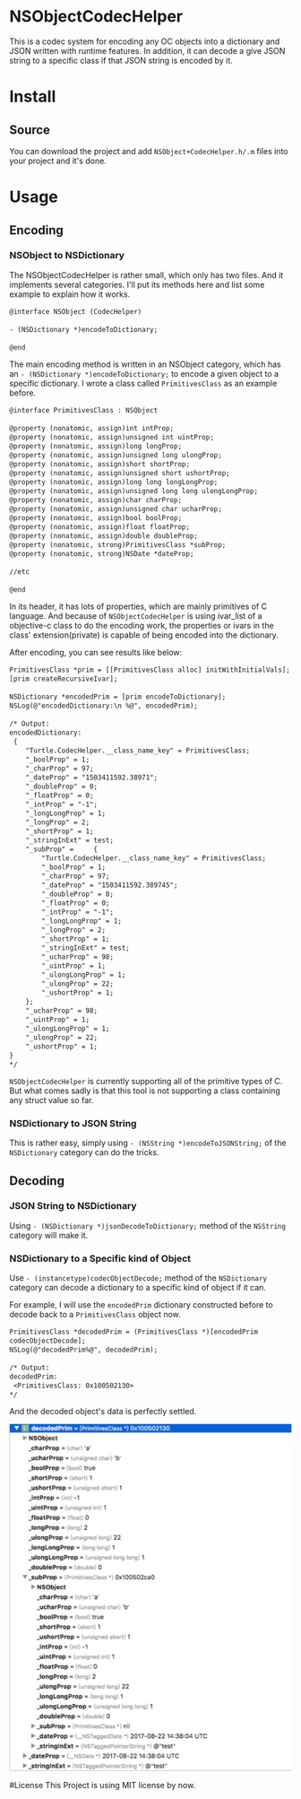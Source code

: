 # NSObjectCodecHelper
This is a codec system for encoding any OC objects into a dictionary and JSON written with runtime features. In addition, it can decode a give JSON string to a specific class if that JSON string is encoded by it.

# Install
## Source
You can download the project and add `NSObject+CodecHelper.h/.m` files into your project and it's done.

# Usage
## Encoding
### NSObject to NSDictionary
The NSObjectCodecHelper is rather small, which only has two files. And it implements several categories. I'll put its methods here and list some example to explain how it works.  

```objc
@interface NSObject (CodecHelper)

- (NSDictionary *)encodeToDictionary;

@end
```

The main encoding method is written in an NSObject category, which has an `- (NSDictionary *)encodeToDictionary;` to encode a given object to a specific dictionary. I wrote a class called `PrimitivesClass` as an example before. 

```objc
@interface PrimitivesClass : NSObject

@property (nonatomic, assign)int intProp;
@property (nonatomic, assign)unsigned int uintProp;
@property (nonatomic, assign)long longProp;
@property (nonatomic, assign)unsigned long ulongProp;
@property (nonatomic, assign)short shortProp;
@property (nonatomic, assign)unsigned short ushortProp;
@property (nonatomic, assign)long long longLongProp;
@property (nonatomic, assign)unsigned long long ulongLongProp;
@property (nonatomic, assign)char charProp;
@property (nonatomic, assign)unsigned char ucharProp;
@property (nonatomic, assign)bool boolProp;
@property (nonatomic, assign)float floatProp;
@property (nonatomic, assign)double doubleProp;
@property (nonatomic, strong)PrimitivesClass *subProp;
@property (nonatomic, strong)NSDate *dateProp;

//etc

@end
```

In its header, it has lots of properties, which are mainly primitives of C language. And because of `NSObjectCodecHelper` is using ivar_list of a objective-c class to do the encoding work, the properties or ivars in the class' extension(private) is capable of being encoded into the dictionary.

After encoding, you can see results like below:

```objc
PrimitivesClass *prim = [[PrimitivesClass alloc] initWithInitialVals];
[prim createRecursiveIvar];
   
NSDictionary *encodedPrim = [prim encodeToDictionary];
NSLog(@"encodedDictionary:\n %@", encodedPrim);

/* Output:
encodedDictionary:
 {
    "Turtle.CodecHelper.__class_name_key" = PrimitivesClass;
    "_boolProp" = 1;
    "_charProp" = 97;
    "_dateProp" = "1503411592.38971";
    "_doubleProp" = 0;
    "_floatProp" = 0;
    "_intProp" = "-1";
    "_longLongProp" = 1;
    "_longProp" = 2;
    "_shortProp" = 1;
    "_stringInExt" = test;
    "_subProp" =     {
        "Turtle.CodecHelper.__class_name_key" = PrimitivesClass;
        "_boolProp" = 1;
        "_charProp" = 97;
        "_dateProp" = "1503411592.389745";
        "_doubleProp" = 0;
        "_floatProp" = 0;
        "_intProp" = "-1";
        "_longLongProp" = 1;
        "_longProp" = 2;
        "_shortProp" = 1;
        "_stringInExt" = test;
        "_ucharProp" = 98;
        "_uintProp" = 1;
        "_ulongLongProp" = 1;
        "_ulongProp" = 22;
        "_ushortProp" = 1;
    };
    "_ucharProp" = 98;
    "_uintProp" = 1;
    "_ulongLongProp" = 1;
    "_ulongProp" = 22;
    "_ushortProp" = 1;
}
*/
```

`NSObjectCodecHelper` is currently supporting all of the primitive types of C. But what comes sadly is that this tool is not supporting a class containing any struct value so far.

### NSDictionary to JSON String
This is rather easy, simply using `- (NSString *)encodeToJSONString;` of the `NSDictionary` category can do the tricks.  

## Decoding
### JSON String to NSDictionary
Using `- (NSDictionary *)jsonDecodeToDictionary;` method of the `NSString` category will make it.

### NSDictionary to a Specific kind of Object
Use `- (instancetype)codecObjectDecode;` method of the `NSDictionary` category can decode a dictionary to a specific kind of object if it can.  
  
For example, I will use the `encodedPrim` dictionary constructed before to decode back to a `PrimitivesClass` object now.  

```objc
PrimitivesClass *decodedPrim = (PrimitivesClass *)[encodedPrim codecObjectDecode];
NSLog(@"decodedPrim%@", decodedPrim);

/* Output:
decodedPrim:
 <PrimitivesClass: 0x100502130>
*/
```
And the decoded object's data is perfectly settled.

![Decoded Object Image](./images/DecodedPrimImage.jpg)

#License
This Project is using MIT license by now.


